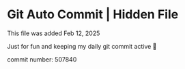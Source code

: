 # Git Auto Commit | Hidden File

This file was added Feb 12, 2025

Just for fun and keeping my daily git commit active 🤪

commit number: 507840
